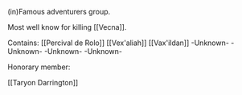 (in)Famous adventurers group.

Most well know for killing [[Vecna]]. 

Contains:
[[Percival de Rolo]]
[[Vex'aliah]]
[[Vax'ildan]]
-Unknown-
-Unknown-
-Unknown-
-Unknown-

Honorary member:

[[Taryon Darrington]]

